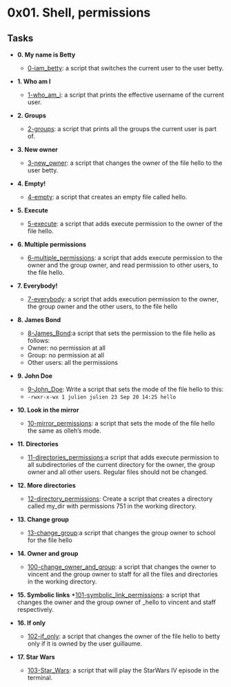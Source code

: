# 0x01. Shell, permissions

## Tasks

* **0. My name is Betty**
  * [0-iam_betty](./0-iam_betty): a script that switches the current user to the user betty.

* **1. Who am I**
  * [1-who_am_i](./1-who_am_i): a script that prints the effective username of the current user.

* **2. Groups**
  * [2-groups](./2-groups): a script that prints all the groups the current user is part of.

* **3. New owner**
  * [3-new_owner](./3-new_owner): a script that changes the owner of the file hello to the user betty.

* **4. Empty!**
  * [4-empty](./4-empty): a script that creates an empty file called hello.

* **5. Execute**
  * [5-execute](./5-execute):  a script that adds execute permission to the owner of the file hello.

* **6. Multiple permissions**
  * [6-multiple_permissions](./6-multiple_permissions): a script that adds execute permission to the owner and the group owner, and read permission to other users, to the file hello.

* **7. Everybody!**
  * [7-everybody](./7-everybody): a script that adds execution permission to the owner, the group owner and the other users, to the file hello

* **8. James Bond**
  * [8-James_Bond](./8-James_Bond):a script that sets the permission to the file hello as follows:
   * Owner: no permission at all
   * Group: no permission at all
   * Other users: all the permissions

* **9. John Doe**
  * [9-John_Doe](./9-John_Doe): Write a script that sets the mode of the file hello to this:
   * `-rwxr-x-wx 1 julien julien 23 Sep 20 14:25 hello`

* **10. Look in the mirror**
  * [10-mirror_permissions](./10-mirror_permissions): a script that sets the mode of the file hello the same as olleh’s mode.

* **11. Directories**
  * [11-directories_permissions](./11-directories_permissions):a script that adds execute permission to all subdirectories of the current directory for the owner, the group owner and all other users. Regular files should not be changed.

* **12. More directories**
  * [12-directory_permissions](./12-directory_permissions): Create a script that creates a directory called my_dir with permissions 751 in the working directory.

* **13. Change group**
  * [13-change_group](./13-change_group):a script that changes the group owner to school for the file hello

* **14. Owner and group**
  * [100-change_owner_and_group](./100-change_owner_and_group): a script that changes the owner to vincent and the group owner to staff for all the files and directories in the working directory.

* **15. Symbolic links**
  *[101-symbolic_link_permissions](101-symbolic_link_permissions): a script that changes the owner and the group owner of _hello to vincent and staff respectively.

* **16. If only**
  * [102-if_only](./102-if_only): a script that changes the owner of the file hello to betty only if it is owned by the user guillaume.

* **17. Star Wars**
  * [103-Star_Wars](./103-Star_Wars): a script that will play the StarWars IV episode in the terminal.
